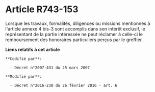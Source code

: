 # Article R743-153

Lorsque les travaux, formalités, diligences ou missions mentionnés à l'article annexe 4 bis-3 sont accomplis dans son intérêt
exclusif, le représentant de la partie intéressée ne peut réclamer à celle-ci le remboursement des honoraires particuliers
perçus par le greffier.

**Liens relatifs à cet article**

	**Codifié par**:

	  - Décret n°2007-431 du 25 mars 2007

	**Modifié par**:

	  - Décret n°2016-230 du 26 février 2016 - art. 6
